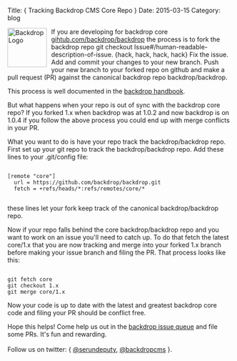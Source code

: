 Title: { Tracking Backdrop CMS Core Repo }
Date: 2015-03-15
Category: blog


<img src="/files/inline-images/drop_301_redirect_logo.png" width="88" alt="Backdrop Logo" style="float: left; margin-right: 10px;" />
<p>
If you are developing for backdrop core <a href="https://github.com/backdrop/backdrop">gihtub.com/backdrop/backdrop</a> the process is to fork the backdrop repo <span class="inline-code">git checkout Issue&#35;/human-readable-description-of-issue</span>.  {hack, hack, hack, hack} Fix the issue.  Add and commit your changes to your new branch.  Push your new branch to your forked repo on github and make a pull request (<span class="inline-code">PR</span>) against the canonical backdrop repo <span class="inline-code">backdrop/backdrop</span>.
</p>
<p>
This process is well documented in the <a href="https://backdropcms.org/develop/pull-requests">backdrop handbook</a>.
</p>
<p>
But what happens when your repo is out of sync with the backdrop core repo?  If you forked <span class="inline-code">1.x</span> when backdrop was at <span class="inline-code">1.0.2</span> and now backdrop is on <span class="inline-code">1.0.4</span> if you follow the above process you could end up with <span class="inline-code">merge conflicts</span> in your <span class="inline-code">PR</span>.
</p>

<p>
What you want to do is have your repo track the <span class="inline-code">backdrop/backdrop</span> repo.  First set up your <span class="inline-code">git</span> repo to track the <span class="inline-code">backdrop/backdrop</span> repo.  Add these lines to your <span class="inline-code">.git/config</span> file:
</p>
<p>
<div class="my-code">
<code>
[remote "core"]
  url = https://github.com/backdrop/backdrop.git
  fetch = +refs/heads/*:refs/remotes/core/*

</code>
</div>
</p>
<p>
these lines let your fork keep track of the canonical <span class="inline-code">backdrop/backdrop</span> repo.
</p>
<p>
Now if your repo falls behind the core <span class="inline-code">backdrop/backdrop</span> repo and you want to work on an issue you'll need to catch up.  To do that <span class="inline-code">fetch</span> the latest <span class="inline-code">core/1.x</span> that you are now tracking and merge into your forked <span class="inline-code">1.x</span> branch before making your issue branch and filing the <span class="inline-code">PR</span>.  That process looks like this:
<div class="my-code">
<code>
git fetch core
git checkout 1.x
git merge core/1.x

</code>
</div>
Now your code is up to date with the latest and greatest backdrop core code and filing your <span class="inline-code">PR</span> should be conflict free.
</p>

<p>
Hope this helps!  Come help us out in the <a href="https://github.com/backdrop/backdrop-issues/issues">backdrop issue queue</a> and file some <span class="inline-code">PR</span>s.  It's fun and rewarding.
<br /><br />
Follow us on twitter: { <a href="https://twitter.com/serundeputy">@serundeputy</a>, <a href="https://twitter.com/backdropcms">@backdropcms</a> }.
</p>

